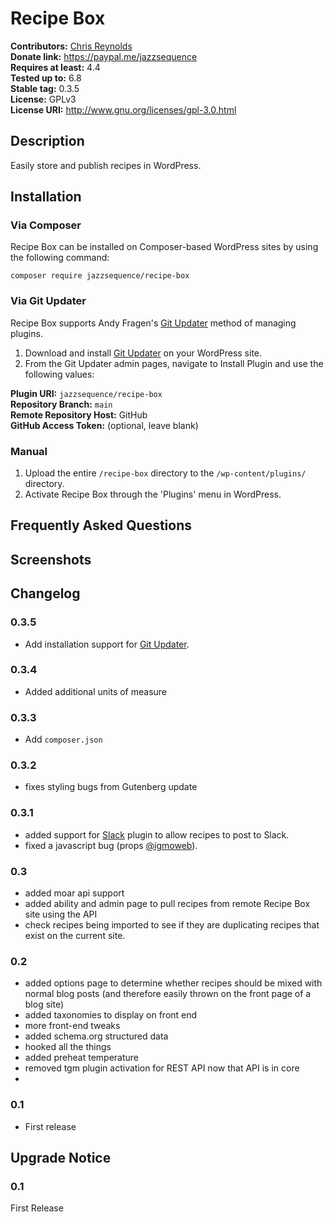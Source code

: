 # Recipe Box #
**Contributors:** [Chris Reynolds](https://chrisreynolds.io)  
**Donate link:** https://paypal.me/jazzsequence  
**Requires at least:** 4.4  
**Tested up to:** 6.8  
**Stable tag:** 0.3.5  
**License:** GPLv3  
**License URI:** http://www.gnu.org/licenses/gpl-3.0.html

## Description ##

Easily store and publish recipes in WordPress.

## Installation
### Via Composer

Recipe Box can be installed on Composer-based WordPress sites by using the following command:

`composer require jazzsequence/recipe-box`

### Via Git Updater

Recipe Box supports Andy Fragen's [Git Updater](https://git-updater.com/) method of managing plugins.

1. Download and install [Git Updater](https://git-updater.com/git-updater/) on your WordPress site.
1. From the Git Updater admin pages, navigate to Install Plugin and use the following values:

**Plugin URI:** `jazzsequence/recipe-box`  
**Repository Branch:** `main`  
**Remote Repository Host:** GitHub  
**GitHub Access Token:** (optional, leave blank)

### Manual

1. Upload the entire `/recipe-box` directory to the `/wp-content/plugins/` directory.
2. Activate Recipe Box through the 'Plugins' menu in WordPress.

## Frequently Asked Questions ##


## Screenshots ##


## Changelog ##

### 0.3.5 ###
* Add installation support for [Git Updater](https://git-updater.com/).

### 0.3.4 ###
* Added additional units of measure

### 0.3.3 ###
* Add `composer.json`

### 0.3.2 ###
* fixes styling bugs from Gutenberg update

### 0.3.1 ###
* added support for [Slack](https://wordpress.org/plugins/slack/) plugin to allow recipes to post to Slack.
* fixed a javascript bug (props [@igmoweb](https://github.com/igmoweb)).

### 0.3 ###
* added moar api support
* added ability and admin page to pull recipes from remote Recipe Box site using the API
* check recipes being imported to see if they are duplicating recipes that exist on the current site.

### 0.2 ###
* added options page to determine whether recipes should be mixed with normal blog posts (and therefore easily thrown on the front page of a blog site)
* added taxonomies to display on front end
* more front-end tweaks
* added schema.org structured data
* hooked all the things
* added preheat temperature
* removed tgm plugin activation for REST API now that API is in core
*

### 0.1 ###
* First release

## Upgrade Notice ##

### 0.1 ###
First Release
